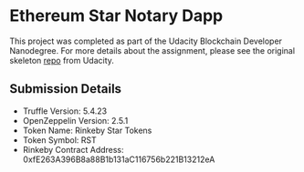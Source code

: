 # Ethereum Star Notary Dapp

This project was completed as part of the Udacity Blockchain Developer
Nanodegree. For more details about the assignment, please see the original
skeleton [repo](https://github.com/udacity/nd1309-p2-Decentralized-Star-Notary-Service-Starter-Code)
from Udacity.

## Submission Details

- Truffle Version: 5.4.23
- OpenZeppelin Version: 2.5.1
- Token Name: Rinkeby Star Tokens
- Token Symbol: RST
- Rinkeby Contract Address: 0xfE263A396B8a88B1b131aC116756b221B13212eA
